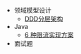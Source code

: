 * 领域模型设计
  * [DDD分层架构](zh-cn/ddd/code-structure.md)
* Java
  * [6 种限流实现方案](zh-cn/java/限流的6中方式.md)
* 面试题